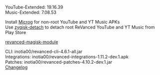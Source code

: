 YouTube-Extended: 19.16.39  
Music-Extended: 7.08.53  

Install [Microg](https://github.com/ReVanced/GmsCore/releases) for non-root YouTube and YT Music APKs  
Use [zygisk-detach](https://github.com/j-hc/zygisk-detach) to detach root ReVanced YouTube and YT Music from Play Store  

[revanced-magisk-module](https://github.com/j-hc/revanced-magisk-module)
  
CLI: inotia00/revanced-cli-4.6.1-all.jar  
Integrations: inotia00/revanced-integrations-1.11.2-dev.1.apk  
Patches: inotia00/revanced-patches-4.10.2-dev.1.jar  
[Changelog](https://github.com/inotia00/revanced-patches/releases/tag/v4.10.2-dev.1)  
